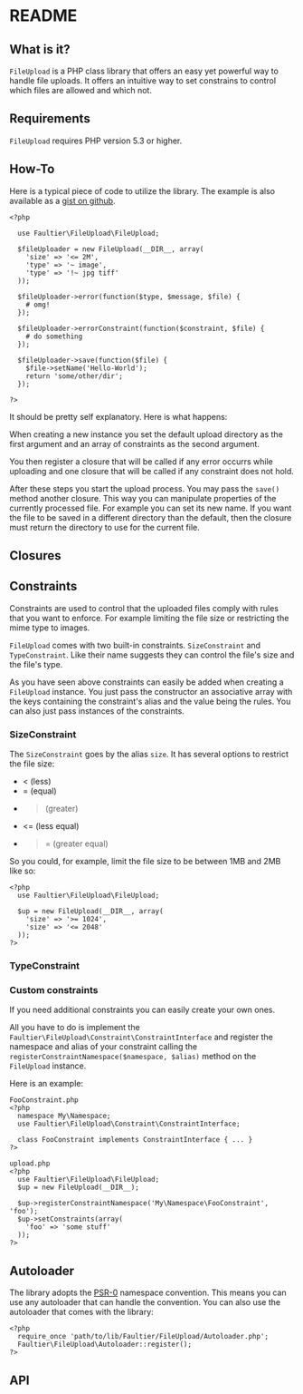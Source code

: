 # README

## What is it?

`FileUpload` is a PHP class library that offers an easy yet powerful way to handle file uploads.
It offers an intuitive way to set constrains to control which files are allowed and which not.

## Requirements

`FileUpload` requires PHP version 5.3 or higher.

## How-To

Here is a typical piece of code to utilize the library.
The example is also available as a [gist on github][1].

    <?php

      use Faultier\FileUpload\FileUpload;

      $fileUploader = new FileUpload(__DIR__, array(
        'size' => '<= 2M',
        'type' => '~ image',
        'type' => '!~ jpg tiff'
      ));

      $fileUploader->error(function($type, $message, $file) {
        # omg!
      });

      $fileUploader->errorConstraint(function($constraint, $file) {
        # do something
      });

      $fileUploader->save(function($file) {
        $file->setName('Hello-World');
        return 'some/other/dir';
      });

    ?>
    
It should be pretty self explanatory. Here is what happens:
    
When creating a new instance you set the default upload directory as the first argument and an array of constraints as the second argument.

You then register a closure that will be called if any error occurrs while uploading and one closure that will be called if any constraint does not hold.

After these steps you start the upload process. You may pass the `save()` method another closure. This way you can manipulate properties of the currently processed file. For example you can set its new name.
If you want the file to be saved in a different directory than the default, then the closure must return the directory to use for the current file.

## Closures

## Constraints

Constraints are used to control that the uploaded files comply with rules that you want to enforce. For example limiting the file size or restricting the mime type to images.

`FileUpload` comes with two built-in constraints. `SizeConstraint` and `TypeConstraint`.
Like their name suggests they can control the file's size and the file's type.

As you have seen above constraints can easily be added when creating a `FileUpload` instance.
You just pass the constructor an associative array with the keys containing the constraint's alias and the value being the rules. You can also just pass instances of the constraints.

### SizeConstraint

The `SizeConstraint` goes by the alias `size`. It has several options to restrict the file size:

* < (less)
* = (equal)
* > (greater)
* <= (less equal)
* >= (greater equal)

So you could, for example, limit the file size to be between 1MB and 2MB like so:

    <?php
      use Faultier\FileUpload\FileUpload;
      
      $up = new FileUpload(__DIR__, array(
        'size' => '>= 1024',
        'size' => '<= 2048'
      ));
    ?>

### TypeConstraint

### Custom constraints

If you need additional constraints you can easily create your own ones.

All you have to do is implement the `Faultier\FileUpload\Constraint\ConstraintInterface` and register the namespace and alias of your constraint calling the `registerConstraintNamespace($namespace, $alias)` method on the `FileUpload` instance.

Here is an example:

    FooConstraint.php
    <?php
      namespace My\Namespace;
      use Faultier\FileUpload\Constraint\ConstraintInterface;
      
      class FooConstraint implements ConstraintInterface { ... }
    ?>

    upload.php
    <?php
      use Faultier\FileUpload\FileUpload;
      $up = new FileUpload(__DIR__);
      
      $up->registerConstraintNamespace('My\Namespace\FooConstraint', 'foo');
      $up->setConstraints(array(
        'foo' => 'some stuff'
      ));
    ?>

## Autoloader

The library adopts the [PSR-0][2] namespace convention.
This means you can use any autoloader that can handle the convention.
You can also use the autoloader that comes with the library:

    <?php
      require_once 'path/to/lib/Faultier/FileUpload/Autoloader.php';
      Faultier\FileUpload\Autoloader::register();
    ?>


## API

[1]: https://gist.github.com/1258900
[2]: https://gist.github.com/1234504